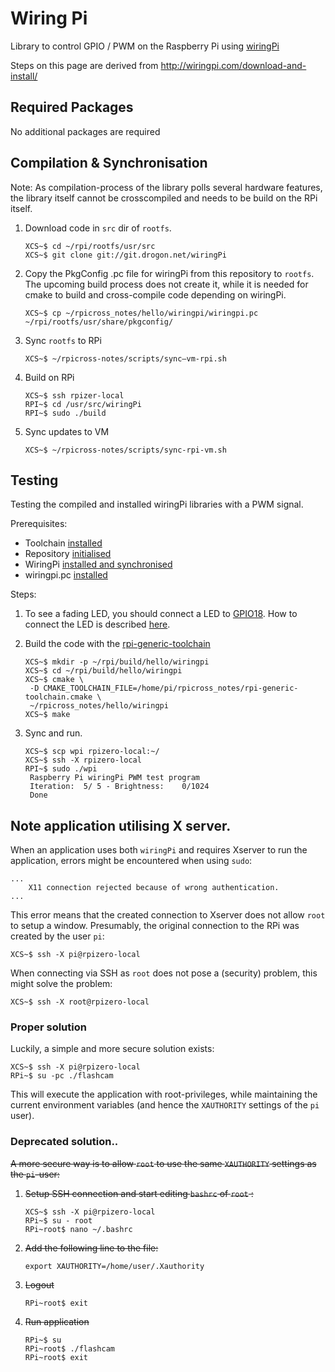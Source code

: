 # Wiring Pi
Library to control GPIO / PWM on the Raspberry Pi using [wiringPi](http://wiringpi.com/)

Steps on this page are derived from http://wiringpi.com/download-and-install/

## Required Packages

No additional packages are required

## Compilation & Synchronisation

Note: As compilation-process of the library polls several hardware features, the library itself cannot be crosscompiled and needs to be build on the RPi itself.

1. Download code in `src` dir of `rootfs`.
    ```
    XCS~$ cd ~/rpi/rootfs/usr/src
    XCS~$ git clone git://git.drogon.net/wiringPi
    ```

1. Copy the PkgConfig .pc file for wiringPi from this repository to `rootfs`. The upcoming build process does not create it, while it is needed for cmake to build and cross-compile code depending on wiringPi.
    ```
    XCS~$ cp ~/rpicross_notes/hello/wiringpi/wiringpi.pc ~/rpi/rootfs/usr/share/pkgconfig/
    ```

1. Sync `rootfs` to RPi
    ```
    XCS~$ ~/rpicross-notes/scripts/sync—vm-rpi.sh
    ```

1. Build on RPi
    ```
    XCS~$ ssh rpizer-local
    RPI~$ cd /usr/src/wiringPi
    RPI~$ sudo ./build
    ```

1. Sync updates to VM
    ```
    XCS~$ ~/rpicross-notes/scripts/sync-rpi-vm.sh
    ```

## Testing
Testing the compiled and installed wiringPi libraries with a PWM signal.

Prerequisites: 
- Toolchain [installed](4-xc-setup.md#required-packages)
- Repository [initialised](4-xc-setup.md#init-repository)
- WiringPi [installed and synchronised](#compilation--synchronisation)
- wiringpi.pc [installed](#compilation--synchronisation)

Steps:

1. To see a fading LED, you should connect a LED to [GPIO18](https://pinout.xyz/). How to connect the LED is described [here](https://thepihut.com/blogs/raspberry-pi-tutorials/27968772-turning-on-an-led-with-your-raspberry-pis-gpio-pins).

1. Build the code with the [rpi-generic-toolchain](rpi-generic-toolchain.cmake)
    ```
    XCS~$ mkdir -p ~/rpi/build/hello/wiringpi
    XCS~$ cd ~/rpi/build/hello/wiringpi
    XCS~$ cmake \
     -D CMAKE_TOOLCHAIN_FILE=/home/pi/rpicross_notes/rpi-generic-toolchain.cmake \
     ~/rpicross_notes/hello/wiringpi
    XCS~$ make
    ```

1. Sync and run.
    ```
    XCS~$ scp wpi rpizero-local:~/ 
    XCS~$ ssh -X rpizero-local
    RPI~$ sudo ./wpi
     Raspberry Pi wiringPi PWM test program
     Iteration:  5/ 5 - Brightness:    0/1024
     Done
   ```
   
## Note application utilising X server.

When an application uses both `wiringPi` and requires Xserver to run the application, errors might be encountered when using `sudo`:
```
...
    X11 connection rejected because of wrong authentication.
...
```
This error means that the created connection to Xserver does not allow `root` to setup a window. Presumably, the original connection to the RPi was created by the user `pi`:
```
XCS~$ ssh -X pi@rpizero-local
```
When connecting via SSH as `root` does not pose a (security) problem, this might solve the problem:
```
XCS~$ ssh -X root@rpizero-local
```

### Proper solution

Luckily, a simple and more secure solution exists:
```
XCS~$ ssh -X pi@rpizero-local
RPi~$ su -pc ./flashcam
```
This will execute the application with root-privileges, while maintaining the current environment variables (and hence the `XAUTHORITY` settings of the `pi` user).

### Deprecated solution..
~~A more secure way is to allow `root` to use the same `XAUTHORITY` settings as the `pi`-user:~~

1. ~~Setup SSH connection and start editing `bashrc` of `root` :~~
    ```
    XCS~$ ssh -X pi@rpizero-local
    RPi~$ su - root
    RPi~root$ nano ~/.bashrc
    ```
1. ~~Add the following line to the file:~~
    ```
    export XAUTHORITY=/home/user/.Xauthority
    ```
1. ~~Logout~~
    ```
    RPi~root$ exit
    ```
1. ~~Run application~~
    ```
    RPi~$ su
    RPi~root$ ./flashcam
    RPi~root$ exit
    ```
